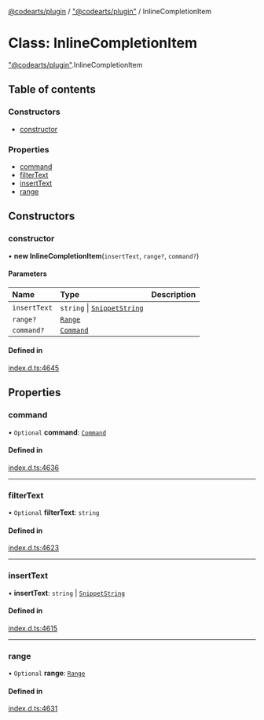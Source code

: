 [@codearts/plugin](../README.md) / ["@codearts/plugin"](../modules/_codearts_plugin_.md) / InlineCompletionItem

# Class: InlineCompletionItem

["@codearts/plugin"](../modules/_codearts_plugin_.md).InlineCompletionItem

## Table of contents

### Constructors

- [constructor](codearts_plugin_.InlineCompletionItem.md#constructor)

### Properties

- [command](codearts_plugin_.InlineCompletionItem.md#command)
- [filterText](codearts_plugin_.InlineCompletionItem.md#filtertext)
- [insertText](codearts_plugin_.InlineCompletionItem.md#inserttext)
- [range](codearts_plugin_.InlineCompletionItem.md#range)

## Constructors

### constructor

• **new InlineCompletionItem**(`insertText`, `range?`, `command?`)

#### Parameters

| Name | Type | Description |
| :------ | :------ | :------ |
| `insertText` | `string` \| [`SnippetString`](codearts_plugin_.SnippetString.md) |  |
| `range?` | [`Range`](codearts_plugin_.Range.md) |  |
| `command?` | [`Command`](../interfaces/codearts_plugin_.Command.md) |  |

#### Defined in

[index.d.ts:4645](https://github.com/huaweicloud/cloudide-plugin-api/blob/84e382d/index.d.ts#L4645)

## Properties

### command

• `Optional` **command**: [`Command`](../interfaces/codearts_plugin_.Command.md)

#### Defined in

[index.d.ts:4636](https://github.com/huaweicloud/cloudide-plugin-api/blob/84e382d/index.d.ts#L4636)

___

### filterText

• `Optional` **filterText**: `string`

#### Defined in

[index.d.ts:4623](https://github.com/huaweicloud/cloudide-plugin-api/blob/84e382d/index.d.ts#L4623)

___

### insertText

• **insertText**: `string` \| [`SnippetString`](codearts_plugin_.SnippetString.md)

#### Defined in

[index.d.ts:4615](https://github.com/huaweicloud/cloudide-plugin-api/blob/84e382d/index.d.ts#L4615)

___

### range

• `Optional` **range**: [`Range`](codearts_plugin_.Range.md)

#### Defined in

[index.d.ts:4631](https://github.com/huaweicloud/cloudide-plugin-api/blob/84e382d/index.d.ts#L4631)
